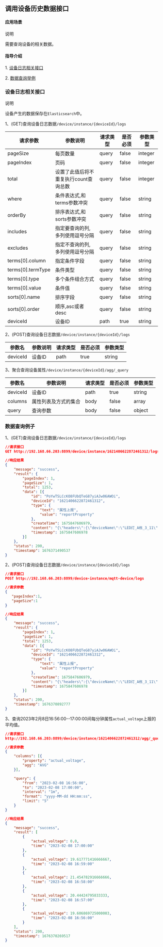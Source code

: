 ## 调用设备历史数据接口

#### 应用场景

<div class='explanation primary'>
  <p class='explanation-title-warp'>
    <span class='iconfont icon-bangzhu explanation-icon'></span>
    <span class='explanation-title font-weight'>说明</span>
  </p>
    <p>
        需要查询设备的相关数据。
    </p>
</div>

#### 指导介绍

<p>1. <a href='/dev-guide/device-history-logs.html#设备日志相关接口'>设备日志相关接口</a></p>
<p>2. <a href='/dev-guide/device-history-logs.html#数据查询例子'>数据查询举例</a></p>

### 设备日志相关接口

<div class='explanation primary'>
  <p class='explanation-title-warp'>
    <span class='iconfont icon-bangzhu explanation-icon'></span>
    <span class='explanation-title font-weight'>说明</span>
  </p>
    <p>
        设备产生的数据保存在<code>Elasticsearch</code>中。
    </p>
</div>
<p>1、(GET)查询设备日志数据<code>/device/instance/{deviceId}/logs</code></p>

| 请求参数              | 参数说明                  | 请求类型  | 是否必须  | 参数类型    |
|-------------------|-----------------------|-------|-------|---------|
| pageSize          | 每页数量                  | query | false | integer |
| pageIndex         | 页码                    | query | false | integer |
| total             | 设置了此值后将不重复执行count查询总数 | query | false | integer |
| where             | 条件表达式,和terms参数冲突      | query | false | string  |
| orderBy           | 排序表达式,和sorts参数冲突      | query | false | string  |
| includes          | 指定要查询的列,多列使用逗号分隔      | query | false | string  |
| excludes          | 指定不查询的列,多列使用逗号分隔      | query | false | string  |
| terms[0].column   | 指定条件字段                | query | false | string  |
| terms[0].termType | 条件类型                  | query | false | string  |
| terms[0].type     | 多个条件组合方式              | query | false | string  |
| terms[0].value    | 条件值                   | query | false | string  |
| sorts[0].name     | 排序字段                  | query | false | string  |
| sorts[0].order    | 顺序,asc或者desc          | query | false | string  |
| deviceId          | 设备ID                  | path  | true  | string  |

<p>2、(POST)查询设备日志数据<code>/device/instance/{deviceId}/logs</code></p>

| 参数名   | 参数说明 | 请求类型 | 是否必须 | 参数类型 |
| -------- | -------- | -------- | -------- | -------- |
| deviceId | 设备ID   | path     | true     | string   |

<p>3、聚合查询设备属性<code>/device/instance/{deviceId}/agg/_query</code></p>

| 参数名   | 参数说明             | 请求类型 | 是否必须 | 参数类型 |
| -------- | -------------------- | -------- | -------- | -------- |
| deviceId | 设备ID               | path     | true     | string   |
| columns  | 属性列表及方式的集合 | body     | false    | array    |
| query    | 查询参数             | body     | false    | object   |

### 数据查询例子

<p>1、(GET)查询设备日志数据<code>/device/instance/{deviceId}/logs</code></p>

```json
//请求接口
GET http://192.168.66.203:8899/device/instance/1621406622872461312/logs?pageSize=1&pageIndex=1&sorts[0].name=timestamp&sorts[0].order=desc

//响应结果
{
	"message": "success",
	"result": {
		"pageIndex": 1,
		"pageSize": 1,
		"total": 1253,
		"data": [{
			"id": "PoYwTSLCcKO8FUbQTeG87yiAJw06AWOi",
			"deviceId": "1621406622872461312",
			"type": {
				"text": "属性上报",
				"value": "reportProperty"
			},
			"createTime": 1675847606979,
			"content": "{\"headers\":{\"deviceName\":\"LED灯_A栋_3_11\",\"productName\":\"LED灯\",\"productId\":\"1621404717110747136\",\"_uid\":\"PoYwTSLCcKO8FUbQTeG87yiAJw06AWOi\",\"creatorId\":\"1199596756811550720\",\"traceparent\":\"00-7c79fab919dfb5fa5da0b7b28799cc1e-faed50d6f0969546-01\"},\"messageType\":\"REPORT_PROPERTY\",\"deviceId\":\"1621406622872461312\",\"properties\":{\"actual_voltage\":20.504118},\"timestamp\":1675847606978}",
			"timestamp": 1675847606978
		}]
	},
	"status": 200,
	"timestamp": 1676371490537
}
```

<p>2、(POST)查询设备日志数据<code>/device/instance/{deviceId}/logs</code></p>

```json
//请求接口
POST http://192.168.66.203:8899/device-instance/mqtt-device/logs

//请求参数
{
   "pageIndex":1,
   "pageSize":1
}

//响应结果
{
	"message": "success",
	"result": {
		"pageIndex": 1,
		"pageSize": 1,
		"total": 1253,
		"data": [{
			"id": "PoYwTSLCcKO8FUbQTeG87yiAJw06AWOi",
			"deviceId": "1621406622872461312",
			"type": {
				"text": "属性上报",
				"value": "reportProperty"
			},
			"createTime": 1675847606979,
			"content": "{\"headers\":{\"deviceName\":\"LED灯_A栋_3_11\",\"productName\":\"LED灯\",\"productId\":\"1621404717110747136\",\"_uid\":\"PoYwTSLCcKO8FUbQTeG87yiAJw06AWOi\",\"creatorId\":\"1199596756811550720\",\"traceparent\":\"00-7c79fab919dfb5fa5da0b7b28799cc1e-faed50d6f0969546-01\"},\"messageType\":\"REPORT_PROPERTY\",\"deviceId\":\"1621406622872461312\",\"properties\":{\"actual_voltage\":20.504118},\"timestamp\":1675847606978}",
			"timestamp": 1675847606978
		}]
	},
	"status": 200,
	"timestamp": 1676370892777
}

```
<p>3、查询2023年2月8日16:56:00--17:00:00间每分钟属性<code>actual_voltage</code>上报的平均值。

```json
//请求接口
http://192.168.66.203:8899/device/instance/1621406622872461312/agg/_query

//请求参数
{
	"columns": [{
		"property": "actual_voltage",
		"agg": "AVG"
	}],

	"query": {
		"from": "2023-02-08 16:56:00",
		"to": "2023-02-08 17:00:00",
		"interval": "1m",
		"format": "yyyy-MM-dd HH:mm:ss",
		"limit": "5"
	}
}

//响应结果
{
    "message": "success",
    "result": [
        {
            "actual_voltage": 0.0,
            "time": "2023-02-08 17:00:00"
        },
        {
            "actual_voltage": 19.617771416666667,
            "time": "2023-02-08 16:59:00"
        },
        {
            "actual_voltage": 21.454782916666666,
            "time": "2023-02-08 16:58:00"
        },
        {
            "actual_voltage": 20.44424795833333,
            "time": "2023-02-08 16:57:00"
        },
        {
            "actual_voltage": 19.606869725000003,
            "time": "2023-02-08 16:56:00"
        }
    ],
    "status": 200,
    "timestamp": 1676370269517
}
```



